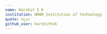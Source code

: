 ```yaml
---
name: Harshit S K
institution: NMAM Institution of Technology
quote: ಕನ್ನಡಿಗ
github_user: harshithsk
---
```

